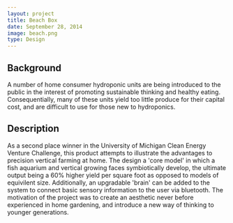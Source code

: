 ```yaml
---
layout: project
title: Beach Box
date: September 28, 2014
image: beach.png
type: Design
---
```


## Background
A number of home consumer hydroponic units are being introduced to the public in the interest of promoting sustainable thinking and healthy eating.  Consequentially, many of these units yield too little produce for their capital cost, and are difficult to use for those new to hydroponics.

## Description
As a second place winner in the University of Michigan Clean Energy Venture Challenge, this product attempts to illustrate the advantages to precision vertical farming at home.  The design a 'core model' in which a fish aquarium and vertical growing faces symbiotically develop, the ultimate output being a 60% higher yield per square foot as opposed to models of equivilent size.  Additionally, an upgradable 'brain' can be added to the system to connect basic sensory information to the user via bluetooth.  The motivation of the project was to create an aesthetic never before experienced in home gardening, and introduce a new way of thinking to younger generations.
